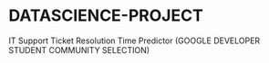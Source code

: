 # DATASCIENCE-PROJECT
IT Support Ticket Resolution Time Predictor (GOOGLE DEVELOPER STUDENT COMMUNITY SELECTION) 
